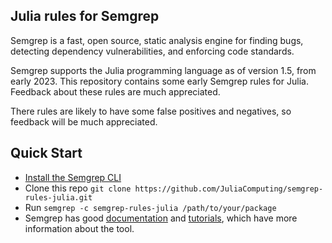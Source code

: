 ## Julia rules for Semgrep

Semgrep is a fast, open source, static analysis engine for finding bugs, detecting dependency vulnerabilities, and enforcing code standards. 

Semgrep supports the Julia programming language as of version 1.5, from early 2023. This repository contains some early Semgrep rules for Julia. Feedback about these rules are much appreciated. 

There rules are likely to have some false positives and negatives, so feedback will be much appreciated. 

## Quick Start

* [Install the Semgrep CLI](https://semgrep.dev/docs/getting-started/)
* Clone this repo `git clone https://github.com/JuliaComputing/semgrep-rules-julia.git`
* Run `semgrep -c semgrep-rules-julia /path/to/your/package`
* Semgrep has good [documentation](https://semgrep.dev/docs/) and [tutorials](https://semgrep.dev/learn/), which have more information about the tool. 